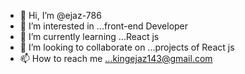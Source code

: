 - 👋 Hi, I’m @ejaz-786
- 👀 I’m interested in ...front-end Developer
- 🌱 I’m currently learning ...React js
- 💞️ I’m looking to collaborate on ...projects of React js
- 📫 How to reach me ...kingejaz143@gmail.com

<!---
ejaz-786/ejaz-786 is a ✨ special ✨ repository because its `README.md` (this file) appears on your GitHub profile.
You can click the Preview link to take a look at your changes.
--->

